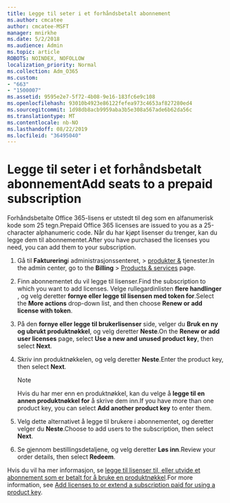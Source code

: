```yaml
---
title: Legge til seter i et forhåndsbetalt abonnement
ms.author: cmcatee
author: cmcatee-MSFT
manager: mnirkhe
ms.date: 5/2/2018
ms.audience: Admin
ms.topic: article
ROBOTS: NOINDEX, NOFOLLOW
localization_priority: Normal
ms.collection: Adm_O365
ms.custom:
- "663"
- "1500007"
ms.assetid: 9595e2e7-5f72-4b08-9e16-183fc6e9c108
ms.openlocfilehash: 93010b4923e86122fefea973c4653af827280ed4
ms.sourcegitcommit: 1d98db8acb9959aba3b5e308a567ade6b62da56c
ms.translationtype: MT
ms.contentlocale: nb-NO
ms.lasthandoff: 08/22/2019
ms.locfileid: "36495040"
---
```

# <a name="add-seats-to-a-prepaid-subscription"></a><span data-ttu-id="5ce75-102">Legge til seter i et forhåndsbetalt abonnement</span><span class="sxs-lookup"><span data-stu-id="5ce75-102">Add seats to a prepaid subscription</span></span>

<span data-ttu-id="5ce75-103">Forhåndsbetalte Office 365-lisens er utstedt til deg som en alfanumerisk kode som 25 tegn.</span><span class="sxs-lookup"><span data-stu-id="5ce75-103">Prepaid Office 365 licenses are issued to you as a 25-character alphanumeric code.</span></span> <span data-ttu-id="5ce75-104">Når du har kjøpt lisenser du trenger, kan du legge dem til abonnementet.</span><span class="sxs-lookup"><span data-stu-id="5ce75-104">After you have purchased the licenses you need, you can add them to your subscription.</span></span> 

1. <span data-ttu-id="5ce75-105">Gå til **Fakturering**i administrasjonssenteret, > [produkter &](https://go.microsoft.com/fwlink/p/?linkid=842054) tjenester.</span><span class="sxs-lookup"><span data-stu-id="5ce75-105">In the admin center, go to the **Billing** > [Products & services](https://go.microsoft.com/fwlink/p/?linkid=842054) page.</span></span>

2. <span data-ttu-id="5ce75-106">Finn abonnementet du vil legge til lisenser.</span><span class="sxs-lookup"><span data-stu-id="5ce75-106">Find the subscription to which you want to add licenses.</span></span> <span data-ttu-id="5ce75-107">Velge rullegardinlisten **flere handlinger** , og velg deretter **fornye eller legge til lisensen med token for**.</span><span class="sxs-lookup"><span data-stu-id="5ce75-107">Select the **More actions** drop-down list, and then choose **Renew or add license with token**.</span></span>

3. <span data-ttu-id="5ce75-108">På den **fornye eller legge til brukerlisenser** side, velger du **Bruk en ny og ubrukt produktnøkkel**, og velg deretter **Neste**.</span><span class="sxs-lookup"><span data-stu-id="5ce75-108">On the **Renew or add user licenses** page, select **Use a new and unused product key**, then select **Next**.</span></span>

4. <span data-ttu-id="5ce75-109">Skriv inn produktnøkkelen, og velg deretter **Neste**.</span><span class="sxs-lookup"><span data-stu-id="5ce75-109">Enter the product key, then select **Next**.</span></span>

    > [!NOTE]
    > <span data-ttu-id="5ce75-110">Hvis du har mer enn en produktnøkkel, kan du velge å **legge til en annen produktnøkkel for** å skrive dem inn.</span><span class="sxs-lookup"><span data-stu-id="5ce75-110">If you have more than one product key, you can select **Add another product key** to enter them.</span></span>

5. <span data-ttu-id="5ce75-111">Velg dette alternativet å legge til brukere i abonnementet, og deretter velger du **Neste**.</span><span class="sxs-lookup"><span data-stu-id="5ce75-111">Choose to add users to the subscription, then select **Next**.</span></span>

6. <span data-ttu-id="5ce75-112">Se gjennom bestillingsdetaljene, og velg deretter **Løs inn**.</span><span class="sxs-lookup"><span data-stu-id="5ce75-112">Review your order details, then select **Redeem**.</span></span>

<span data-ttu-id="5ce75-113">Hvis du vil ha mer informasjon, se [legge til lisenser til, eller utvide et abonnement som er betalt for å bruke en produktnøkkel](https://docs.microsoft.com/office365/admin/misc/add-licenses-using-product-key).</span><span class="sxs-lookup"><span data-stu-id="5ce75-113">For more information, see [Add licenses to or extend a subscription paid for using a product key](https://docs.microsoft.com/office365/admin/misc/add-licenses-using-product-key).</span></span>